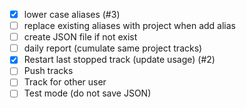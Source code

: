 - [x] lower case aliases (#3)
- [ ] replace existing aliases with project when add alias
- [ ] create JSON file if not exist
- [ ] daily report (cumulate same project tracks)
- [x] Restart last stopped track (update usage) (#2)
- [ ] Push tracks
- [ ] Track for other user
- [ ] Test mode (do not save JSON)
